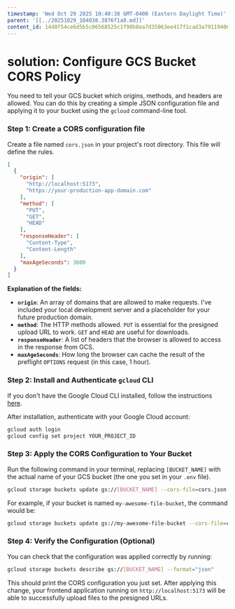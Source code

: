 ```yaml
---
timestamp: 'Wed Oct 29 2025 10:40:38 GMT-0400 (Eastern Daylight Time)'
parent: '[[../20251029_104038.3876f1a0.md]]'
content_id: 14d8f54ce6d5b5c06568525c1f90b8ea7d35063ee417f1cad3a79119406460e4
---
```


# solution: Configure GCS Bucket CORS Policy

You need to tell your GCS bucket which origins, methods, and headers are allowed. You can do this by creating a simple JSON configuration file and applying it to your bucket using the `gcloud` command-line tool.

### Step 1: Create a CORS configuration file

Create a file named `cors.json` in your project's root directory. This file will define the rules.

```json
[
  {
    "origin": [
      "http://localhost:5173",
      "https://your-production-app-domain.com"
    ],
    "method": [
      "PUT",
      "GET",
      "HEAD"
    ],
    "responseHeader": [
      "Content-Type",
      "Content-Length"
    ],
    "maxAgeSeconds": 3600
  }
]
```

**Explanation of the fields:**

* **`origin`**: An array of domains that are allowed to make requests. I've included your local development server and a placeholder for your future production domain.
* **`method`**: The HTTP methods allowed. `PUT` is essential for the presigned upload URL to work. `GET` and `HEAD` are useful for downloads.
* **`responseHeader`**: A list of headers that the browser is allowed to access in the response from GCS.
* **`maxAgeSeconds`**: How long the browser can cache the result of the preflight `OPTIONS` request (in this case, 1 hour).

### Step 2: Install and Authenticate `gcloud` CLI

If you don't have the Google Cloud CLI installed, follow the instructions [here](https://cloud.google.com/sdk/docs/install).

After installation, authenticate with your Google Cloud account:

```bash
gcloud auth login
gcloud config set project YOUR_PROJECT_ID
```

### Step 3: Apply the CORS Configuration to Your Bucket

Run the following command in your terminal, replacing `[BUCKET_NAME]` with the actual name of your GCS bucket (the one you set in your `.env` file).

```bash
gcloud storage buckets update gs://[BUCKET_NAME] --cors-file=cors.json
```

For example, if your bucket is named `my-awesome-file-bucket`, the command would be:

```bash
gcloud storage buckets update gs://my-awesome-file-bucket --cors-file=cors.json
```

### Step 4: Verify the Configuration (Optional)

You can check that the configuration was applied correctly by running:

```bash
gcloud storage buckets describe gs://[BUCKET_NAME] --format="json"
```

This should print the CORS configuration you just set. After applying this change, your frontend application running on `http://localhost:5173` will be able to successfully upload files to the presigned URLs.

